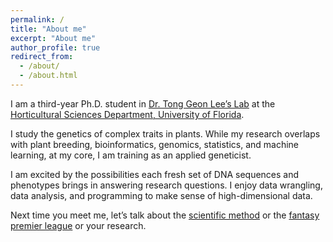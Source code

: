 ```yaml
---
permalink: /
title: "About me"
excerpt: "About me"
author_profile: true
redirect_from: 
  - /about/
  - /about.html
---
```



I am a third-year Ph.D. student in [Dr. Tong Geon Lee’s Lab](https://tonggeonlee.org/) at the [Horticultural Sciences Department, University of Florida](https://hos.ifas.ufl.edu/).




I study the genetics of complex traits in plants. While my research overlaps with plant breeding, bioinformatics, genomics, statistics, and machine learning, at my core, I am training as an applied geneticist.






I am excited by the possibilities each fresh set of DNA sequences and phenotypes brings in answering research questions. I enjoy data wrangling, data analysis, and programming to make sense of high-dimensional data.





Next time you meet me, let’s talk about the [scientific method](https://youtu.be/qE0UimODxNg) or the [fantasy premier league](https://fantasy.premierleague.com/) or your research.
